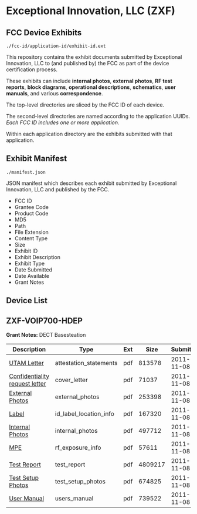 # Exceptional Innovation, LLC (ZXF)
## FCC Device Exhibits

```
./fcc-id/application-id/exhibit-id.ext
```

This repository contains the exhibit documents submitted by Exceptional Innovation, LLC to (and published by) the FCC as part of the device certification process.

These exhibits can include **internal photos**, **external photos**, **RF test reports**, **block diagrams**, **operational descriptions**, **schematics**, **user manuals**, and various **correspondence**.

The top-level directories are sliced by the FCC ID of each device.

The second-level directories are named according to the application UUIDs. *Each FCC ID includes one or more application.*

Within each application directory are the exhibits submitted with that application. 

## Exhibit Manifest

```
./manifest.json
```

JSON manifest which describes each exhibit submitted by Exceptional Innovation, LLC and published by the FCC.

- FCC ID
- Grantee Code
- Product Code
- MD5
- Path
- File Extension
- Content Type
- Size
- Exhibit ID
- Exhibit Description
- Exhibit Type
- Date Submitted
- Date Available
- Grant Notes

## Device List
## ZXF-VOIP700-HDEP
**Grant Notes:** DECT Basesteation

| Description | Type | Ext | Size | Submitted | Available |
| ----------- | ---- | --- | ---- | --------- | --------- |
| [UTAM Letter](ZXF-VOIP700-HDEP/3938ac7ebf1a6798b5739d1fdd47de50/1576556.pdf) | attestation_statements | pdf | 813578 | 2011-11-08 | 2011-11-08 |
| [Confidentiality request letter](ZXF-VOIP700-HDEP/3938ac7ebf1a6798b5739d1fdd47de50/1576546.pdf) | cover_letter | pdf | 71037 | 2011-11-08 | 2011-11-08 |
| [External Photos](ZXF-VOIP700-HDEP/3938ac7ebf1a6798b5739d1fdd47de50/1576547.pdf) | external_photos | pdf | 253398 | 2011-11-08 | 2011-11-08 |
| [Label](ZXF-VOIP700-HDEP/3938ac7ebf1a6798b5739d1fdd47de50/1576549.pdf) | id_label_location_info | pdf | 167320 | 2011-11-08 | 2011-11-08 |
| [Internal Photos](ZXF-VOIP700-HDEP/3938ac7ebf1a6798b5739d1fdd47de50/1576548.pdf) | internal_photos | pdf | 497712 | 2011-11-08 | 2011-11-08 |
| [MPE](ZXF-VOIP700-HDEP/3938ac7ebf1a6798b5739d1fdd47de50/1576550.pdf) | rf_exposure_info | pdf | 57611 | 2011-11-08 | 2011-11-08 |
| [Test Report](ZXF-VOIP700-HDEP/3938ac7ebf1a6798b5739d1fdd47de50/1576553.pdf) | test_report | pdf | 4809217 | 2011-11-08 | 2011-11-08 |
| [Test Setup Photos](ZXF-VOIP700-HDEP/3938ac7ebf1a6798b5739d1fdd47de50/1576554.pdf) | test_setup_photos | pdf | 674825 | 2011-11-08 | 2011-11-08 |
| [User Manual](ZXF-VOIP700-HDEP/3938ac7ebf1a6798b5739d1fdd47de50/1576555.pdf) | users_manual | pdf | 739522 | 2011-11-08 | 2011-11-08 |
